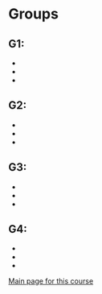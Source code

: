 # Groups

## G1: 

- 
- 
- 

## G2: 

- 
- 
- 

## G3: 

- 
- 
- 

## G4: 

- 
- 
- 

[Main page for this course](.)
